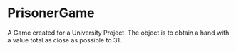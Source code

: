 # PrisonerGame
A Game created for a University Project. The object is to obtain a hand with a value total as close as possible to 31.
